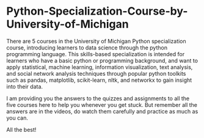 # Python-Specialization-Course-by-University-of-Michigan
There are 5 courses in the University of Michigan Python specialization course, introducing learners to data science through the python programming language. This skills-based specialization is intended for learners who have a basic python or programming background, and want to apply statistical, machine learning, information visualization, text analysis, and social network analysis techniques through popular python toolkits such as pandas, matplotlib, scikit-learn, nltk, and networkx to gain insight into their data.

I am providing you the answers to the quizzes and assignments to all the five courses here to help you whenever you get stuck. But remember all the answers are in the videos, do watch them carefully and practice as much as you can. 

All the best!

